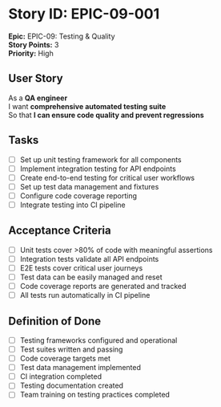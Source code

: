 # Story ID: EPIC-09-001

**Epic:** EPIC-09: Testing & Quality  
**Story Points:** 3  
**Priority:** High

## User Story

As a **QA engineer**  
I want **comprehensive automated testing suite**  
So that **I can ensure code quality and prevent regressions**

## Tasks

- [ ] Set up unit testing framework for all components
- [ ] Implement integration testing for API endpoints
- [ ] Create end-to-end testing for critical user workflows
- [ ] Set up test data management and fixtures
- [ ] Configure code coverage reporting
- [ ] Integrate testing into CI pipeline

## Acceptance Criteria

- [ ] Unit tests cover >80% of code with meaningful assertions
- [ ] Integration tests validate all API endpoints
- [ ] E2E tests cover critical user journeys
- [ ] Test data can be easily managed and reset
- [ ] Code coverage reports are generated and tracked
- [ ] All tests run automatically in CI pipeline

## Definition of Done

- [ ] Testing frameworks configured and operational
- [ ] Test suites written and passing
- [ ] Code coverage targets met
- [ ] Test data management implemented
- [ ] CI integration completed
- [ ] Testing documentation created
- [ ] Team training on testing practices completed
